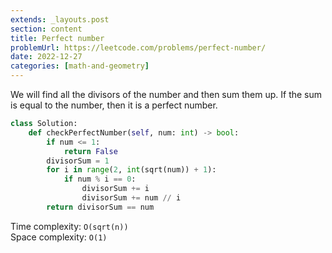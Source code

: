 ```yaml
---
extends: _layouts.post
section: content
title: Perfect number
problemUrl: https://leetcode.com/problems/perfect-number/
date: 2022-12-27
categories: [math-and-geometry]
---
```


We will find all the divisors of the number and then sum them up. If the sum is equal to the number, then it is a perfect number.

```python
class Solution:
    def checkPerfectNumber(self, num: int) -> bool:
        if num <= 1:
            return False
        divisorSum = 1
        for i in range(2, int(sqrt(num)) + 1):
            if num % i == 0:
                divisorSum += i
                divisorSum += num // i
        return divisorSum == num
```

Time complexity: `O(sqrt(n))` <br/>
Space complexity: `O(1)`